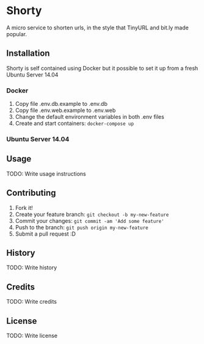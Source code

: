 # Shorty

A micro service to shorten urls, in the style that TinyURL and bit.ly made popular.

## Installation

Shorty is self contained using Docker but it possible to set it up from a fresh
Ubuntu Server 14.04

### Docker

1. Copy file .env.db.example to .env.db
1. Copy file .env.web.example to .env.web
1. Change the default environment variables in both .env files
1. Create and start containers: `docker-compose up`

### Ubuntu Server 14.04

## Usage

TODO: Write usage instructions

## Contributing

1. Fork it!
2. Create your feature branch: `git checkout -b my-new-feature`
3. Commit your changes: `git commit -am 'Add some feature'`
4. Push to the branch: `git push origin my-new-feature`
5. Submit a pull request :D

## History

TODO: Write history

## Credits

TODO: Write credits

## License

TODO: Write license